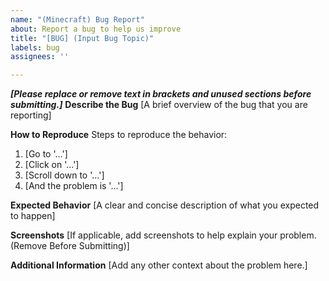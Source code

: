 ```yaml
---
name: "(Minecraft) Bug Report"
about: Report a bug to help us improve
title: "[BUG] (Input Bug Topic)"
labels: bug
assignees: ''

---
```


***[Please replace or remove text in brackets and unused sections before submitting.]***
**Describe the Bug**
[A brief overview of the bug that you are reporting]

**How to Reproduce**
Steps to reproduce the behavior:
1. [Go to '...']
2. [Click on '...']
3. [Scroll down to '...']
4. [And the problem is '...']

**Expected Behavior**
[A clear and concise description of what you expected to happen]

**Screenshots**
[If applicable, add screenshots to help explain your problem. (Remove Before Submitting)]

**Additional Information**
[Add any other context about the problem here.]
